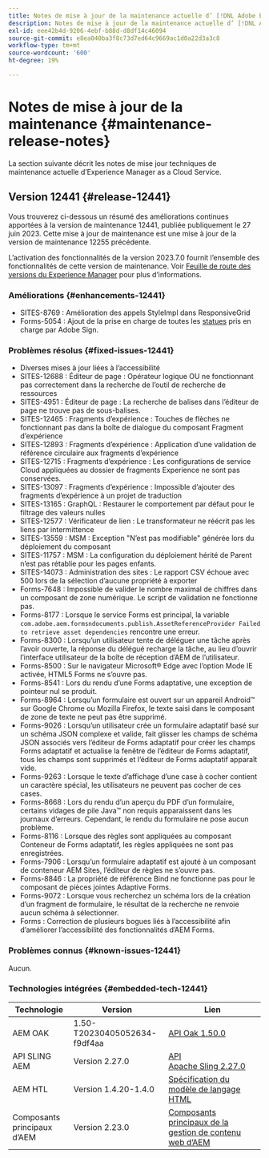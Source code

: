 ```yaml
---
title: Notes de mise à jour de la maintenance actuelle d’ [!DNL Adobe Experience Manager]  as a Cloud Service.
description: Notes de mise à jour de la maintenance actuelle d’ [!DNL Adobe Experience Manager]  as a Cloud Service.
exl-id: eee42b4d-9206-4ebf-b88d-d8df14c46094
source-git-commit: e8ea040ba3f8c73d7ed64c9669ac1d0a22d3a3c8
workflow-type: tm+mt
source-wordcount: '600'
ht-degree: 19%

---
```


# Notes de mise à jour de la maintenance {#maintenance-release-notes}

La section suivante décrit les notes de mise jour techniques de maintenance actuelle d’Experience Manager as a Cloud Service.

## Version 12441 {#release-12441}

Vous trouverez ci-dessous un résumé des améliorations continues apportées à la version de maintenance 12441, publiée publiquement le 27 juin 2023. Cette mise à jour de maintenance est une mise à jour de la version de maintenance 12255 précédente.

L’activation des fonctionnalités de la version 2023.7.0 fournit l’ensemble des fonctionnalités de cette version de maintenance. Voir [Feuille de route des versions du Experience Manager](https://experienceleague.adobe.com/docs/experience-manager-release-information/aem-release-updates/update-releases-roadmap.html?lang=fr) pour plus d’informations.

### Améliorations {#enhancements-12441}

- SITES-8769 : Amélioration des appels StyleImpl dans ResponsiveGrid
- Forms-5054 : Ajout de la prise en charge de toutes les [statues](https://opensource.adobe.com/acrobat-sign/acrobat_sign_events/webhookeventsagreements.html) pris en charge par Adobe Sign.

### Problèmes résolus {#fixed-issues-12441}

- Diverses mises à jour liées à l’accessibilité
- SITES-12688 : Éditeur de page : Opérateur logique OU ne fonctionnant pas correctement dans la recherche de l’outil de recherche de ressources
- SITES-4951 : Éditeur de page : La recherche de balises dans l’éditeur de page ne trouve pas de sous-balises.
- SITES-12465 : Fragments d’expérience : Touches de flèches ne fonctionnant pas dans la boîte de dialogue du composant Fragment d’expérience
- SITES-12893 : Fragments d’expérience : Application d’une validation de référence circulaire aux fragments d’expérience
- SITES-12715 : Fragments d’expérience : Les configurations de service Cloud appliquées au dossier de fragments Experience ne sont pas conservées.
- SITES-13097 : Fragments d’expérience : Impossible d’ajouter des fragments d’expérience à un projet de traduction
- SITES-13165 : GraphQL : Restaurer le comportement par défaut pour le filtrage des valeurs nulles
- SITES-12577 : Vérificateur de lien : Le transformateur ne réécrit pas les liens par intermittence
- SITES-13559 : MSM : Exception &quot;N’est pas modifiable&quot; générée lors du déploiement du composant
- SITES-11757 : MSM : La configuration du déploiement hérité de Parent n’est pas rétablie pour les pages enfants.
- SITES-14073 : Administration des sites : Le rapport CSV échoue avec 500 lors de la sélection d’aucune propriété à exporter
- Forms-7648 : Impossible de valider le nombre maximal de chiffres dans un composant de zone numérique. Le script de validation ne fonctionne pas.
- Forms-8177 : Lorsque le service Forms est principal, la variable `com.adobe.aem.formsndocuments.publish.AssetReferenceProvider Failed to retrieve asset dependencies` rencontre une erreur.
- Forms-8300 : Lorsqu’un utilisateur tente de déléguer une tâche après l’avoir ouverte, la réponse du délégué recharge la tâche, au lieu d’ouvrir l’interface utilisateur de la boîte de réception d’AEM de l’utilisateur.
- Forms-8500 : Sur le navigateur Microsoft® Edge avec l’option Mode IE activée, HTML5 Forms ne s’ouvre pas.
- Forms-8541 : Lors du rendu d’une Forms adaptative, une exception de pointeur nul se produit.
- Forms-8964 : Lorsqu’un formulaire est ouvert sur un appareil Android™ sur Google Chrome ou Mozilla Firefox, le texte saisi dans le composant de zone de texte ne peut pas être supprimé.
- Forms-9026 : Lorsqu’un utilisateur crée un formulaire adaptatif basé sur un schéma JSON complexe et valide, fait glisser les champs de schéma JSON associés vers l’éditeur de Forms adaptatif pour créer les champs Forms adaptatif et actualise la fenêtre de l’éditeur de Forms adaptatif, tous les champs sont supprimés et l’éditeur de Forms adaptatif apparaît vide.
- Forms-9263 : Lorsque le texte d’affichage d’une case à cocher contient un caractère spécial, les utilisateurs ne peuvent pas cocher de ces cases.
- Forms-8668 : Lors du rendu d’un aperçu du PDF d’un formulaire, certains vidages de pile Java™ non requis apparaissent dans les journaux d’erreurs. Cependant, le rendu du formulaire ne pose aucun problème.
- Forms-8116 : Lorsque des règles sont appliquées au composant Conteneur de Forms adaptatif, les règles appliquées ne sont pas enregistrées.
- Forms-7906 : Lorsqu’un formulaire adaptatif est ajouté à un composant de conteneur AEM Sites, l’éditeur de règles ne s’ouvre pas.
- Forms-8846 : La propriété de référence Bind ne fonctionne pas pour le composant de pièces jointes Adaptive Forms.
- Forms-9072 : Lorsque vous recherchez un schéma lors de la création d’un fragment de formulaire, le résultat de la recherche ne renvoie aucun schéma à sélectionner.
- Forms : Correction de plusieurs bogues liés à l’accessibilité afin d’améliorer l’accessibilité des fonctionnalités d’AEM Forms.

### Problèmes connus {#known-issues-12441}

Aucun.

### Technologies intégrées {#embedded-tech-12441}

| Technologie | Version | Lien |
|---|---|---|
| AEM OAK | 1.50-T20230405052634-f9df4aa | [API Oak 1.50.0](https://www.javadoc.io/doc/org.apache.jackrabbit/oak-api/1.50.0/index.html) |
| API SLING AEM | Version 2.27.0 | [API Apache Sling 2.27.0](https://www.javadoc.io/doc/org.apache.sling/org.apache.sling.api/latest/index.html) |
| AEM HTL | Version 1.4.20-1.4.0 | [Spécification du modèle de langage HTML](https://github.com/adobe/htl-spec) |
| Composants principaux d’AEM | Version 2.23.0 | [Composants principaux de la gestion de contenu web d’AEM](https://github.com/adobe/aem-core-wcm-components) |

